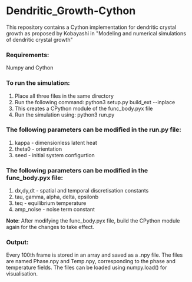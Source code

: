 # Dendritic_Growth-Cython
This repository contains a Cython implementation for dendritic crystal growth as proposed by Kobayashi in "Modeling and numerical simulations of dendritic crystal growth"

### Requirements:
Numpy and Cython

### To run the simulation:
  1. Place all three files in the same directory
  2. Run the following command: python3 setup.py build_ext --inplace 
  3. This creates a CPython module of the func_body.pyx file
  4. Run the simulation using: python3 run.py

### The following parameters can be modified in the run.py file:
  1. kappa - dimensionless latent heat
  2. theta0 - orientation
  3. seed - initial system configurtion

### The following parameters can be modified in the func_body.pyx file:
  1. dx,dy,dt - spatial and temporal discretisation constants
  2. tau, gamma, alpha, delta, epsilonb
  3. teq - equilibrium temperature
  4. amp_noise - noise term constant

**Note**: After modifying the func_body.pyx file, build the CPython module again for the changes to take effect.

### Output:
Every 100th frame is stored in an array and saved as a .npy file. The files are named Phase.npy and Temp.npy, corresponding to the phase and temperature fields. The files can be loaded using numpy.load() for visualisation.
